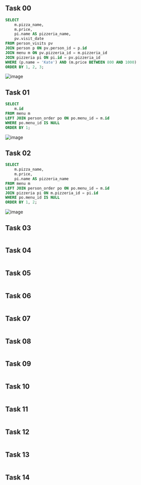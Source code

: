 ## Task 00
```sql
SELECT
	m.pizza_name,
	m.price,
	pi.name AS pizzeria_name,
	pv.visit_date
FROM person_visits pv
JOIN person p ON pv.person_id = p.id
JOIN menu m ON pv.pizzeria_id = m.pizzeria_id
JOIN pizzeria pi ON pi.id = pv.pizzeria_id
WHERE (p.name = 'Kate') AND (m.price BETWEEN 800 AND 1000)
ORDER BY 1, 2, 3;
```
![image](https://github.com/ngllsq/sql_projects/assets/114596475/46995252-6c8d-4dc1-9d2a-f80365fd35cc)

## Task 01
```sql
SELECT 
	m.id
FROM menu m
LEFT JOIN person_order po ON po.menu_id = m.id
WHERE po.menu_id IS NULL
ORDER BY 1;
```
![image](https://github.com/ngllsq/sql_projects/assets/114596475/279e20cb-2685-4aab-9dd0-76861c2005db)


## Task 02
```sql
SELECT 
	m.pizza_name,
	m.price,
	pi.name AS pizzeria_name
FROM menu m
LEFT JOIN person_order po ON po.menu_id = m.id
JOIN pizzeria pi ON m.pizzeria_id = pi.id
WHERE po.menu_id IS NULL
ORDER BY 1, 2;
```
![image](https://github.com/ngllsq/sql_projects/assets/114596475/2b2031e9-cf3c-4c42-ab32-397d931882ec)


## Task 03
```sql

```

## Task 04
```sql

```

## Task 05
```sql

```

## Task 06
```sql

```

## Task 07
```sql

```

## Task 08
```sql

```

## Task 09
```sql

```

## Task 10
```sql

```

## Task 11
```sql

```

## Task 12
```sql

```

## Task 13
```sql

```

## Task 14
```sql

```
